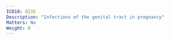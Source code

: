 ```yaml
---
ICD10: O235
Description: "Infections of the genital tract in pregnancy"
Matters: No
Weight: 0
---
```


